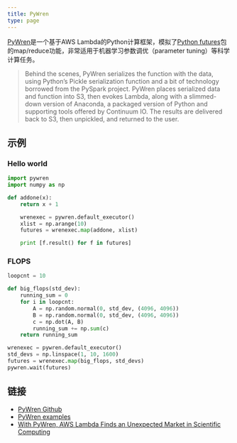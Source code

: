 ```yaml
---
title: PyWren
type: page
---
```


[PyWren](https://github.com/ericmjonas/pywren)是一个基于AWS Lambda的Python计算框架，模拟了[Python futures](http://pythonhosted.org/futures/)包的map/reduce功能，非常适用于机器学习参数调优（parameter tuning）等科学计算任务。

> Behind the scenes, PyWren serializes the function with the data, using Python’s Pickle serialization function and a bit of technology borrowed from the PySpark project. PyWren places serialized data and function into S3, then evokes Lambda, along with a slimmed-down version of Anaconda, a packaged version of Python and supporting tools offered by Continuum IO. The results are delivered back to S3, then unpickled, and returned to the user.


## 示例

### Hello world

```python
import pywren
import numpy as np

def addone(x):
    return x + 1

    wrenexec = pywren.default_executor()
    xlist = np.arange(10)
    futures = wrenexec.map(addone, xlist)

    print [f.result() for f in futures]
```

### FLOPS

```python
loopcnt = 10

def big_flops(std_dev):
    running_sum = 0
    for i in loopcnt:
        A = np.random.normal(0, std_dev, (4096, 4096))
        B = np.random.normal(0, std_dev, (4096, 4096))
        c = np.dot(A, B)
        running_sum += np.sum(c)
    return running_sum

wrenexec = pywren.default_executor()
std_devs = np.linspace(1, 10, 1600)
futures = wrenexec.map(big_flops, std_devs)
pywren.wait(futures)
```

## 链接

- [PyWren Github](https://github.com/ericmjonas/pywren)
- [PyWren examples](https://github.com/ericmjonas/pywren/tree/master/examples)
- [With PyWren, AWS Lambda Finds an Unexpected Market in Scientific Computing](https://thenewstack.io/aws-lambda-finds-unexpected-market-scientific-computing/)
